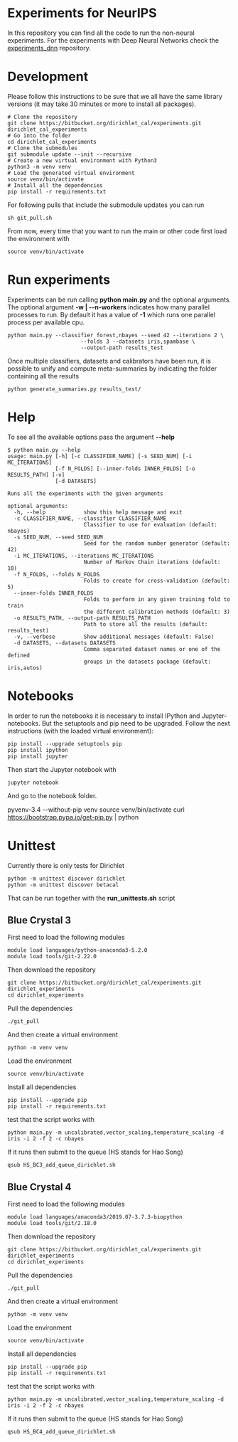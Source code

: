 # Experiments for NeurIPS

In this repository you can find all the code to run the non-neural experiments. For the experiments with Deep Neural Networks check the [experiments_dnn](https://github.com/dirichletcal/experiments_dnn) repository.

# Development

Please follow this instructions to be sure that we all have the same library
versions (it may take 30 minutes or more to install all packages).

```
# Clone the repository
git clone https://bitbucket.org/dirichlet_cal/experiments.git dirichlet_cal_experiments
# Go into the folder
cd dirichlet_cal_experiments
# Clone the submodules
git submodule update --init --recursive
# Create a new virtual environment with Python3
python3 -m venv venv
# Load the generated virtual environment
source venv/bin/activate
# Install all the dependencies
pip install -r requirements.txt
```

For following pulls that include the submodule updates you can run

```
sh git_pull.sh
```

From now, every time that you want to run the main or other code first load the
environment with

```
source venv/bin/activate
```

# Run experiments

Experiments can be run calling __python main.py__ and the optional arguments. The optional argument __-w | --n-workers__ indicates how many parallel processes to run. By default it has a value of __-1__ which runs one parallel process per available cpu.

```
python main.py --classifier forest,nbayes --seed 42 --iterations 2 \
                       --folds 3 --datasets iris,spambase \
                       --output-path results_test
```

Once multiple classifiers, datasets and calibrators have been run, it is possible to unify and compute meta-summaries by indicating the folder containing all the results

```
python generate_summaries.py results_test/
```

# Help

To see all the available options pass the argument __--help__

```
$ python main.py --help
usage: main.py [-h] [-c CLASSIFIER_NAME] [-s SEED_NUM] [-i MC_ITERATIONS]
               [-f N_FOLDS] [--inner-folds INNER_FOLDS] [-o RESULTS_PATH] [-v]
               [-d DATASETS]

Runs all the experiments with the given arguments

optional arguments:
  -h, --help            show this help message and exit
  -c CLASSIFIER_NAME, --classifier CLASSIFIER_NAME
                        Classifier to use for evaluation (default: nbayes)
  -s SEED_NUM, --seed SEED_NUM
                        Seed for the random number generator (default: 42)
  -i MC_ITERATIONS, --iterations MC_ITERATIONS
                        Number of Markov Chain iterations (default: 10)
  -f N_FOLDS, --folds N_FOLDS
                        Folds to create for cross-validation (default: 5)
  --inner-folds INNER_FOLDS
                        Folds to perform in any given training fold to train
                        the different calibration methods (default: 3)
  -o RESULTS_PATH, --output-path RESULTS_PATH
                        Path to store all the results (default: results_test)
  -v, --verbose         Show additional messages (default: False)
  -d DATASETS, --datasets DATASETS
                        Comma separated dataset names or one of the defined
                        groups in the datasets package (default: iris,autos)
```

# Notebooks

In order to run the notebooks it is necessary to install IPython and
Jupyter-notebooks. But the setuptools and pip need to be upgraded.
Follow the next instructions (with the loaded virtual environment):

```
pip install --upgrade setuptools pip
pip install ipython
pip install jupyter
```

Then start the Jupyter notebook with

```
jupyter notebook
```

And go to the notebook folder.



pyvenv-3.4 --without-pip venv
source venv/bin/activate
curl https://bootstrap.pypa.io/get-pip.py | python


# Unittest

Currently there is only tests for Dirichlet

    python -m unittest discover dirichlet
    python -m unittest discover betacal

That can be run together with the **run_unittests.sh** script

## Blue Crystal 3

First need to load the following modules

```
module load languages/python-anaconda3-5.2.0
module load tools/git-2.22.0
```

Then download the repository

```
git clone https://bitbucket.org/dirichlet_cal/experiments.git dirichlet_experiments
cd dirichlet_experiments
```

Pull the dependencies

```
./git_pull
```

And then create a virtual environment

```
python -m venv venv
```

Load the environment

```
source venv/bin/activate
```

Install all dependencies

```
pip install --upgrade pip
pip install -r requirements.txt
```

test that the script works with

```
python main.py -m uncalibrated,vector_scaling,temperature_scaling -d iris -i 2 -f 2 -c nbayes
```

If it runs then submit to the queue (HS stands for Hao Song)

```
qsub HS_BC3_add_queue_dirichlet.sh
```

## Blue Crystal 4


First need to load the following modules

```
module load languages/anaconda3/2019.07-3.7.3-biopython
module load tools/git/2.18.0
```

Then download the repository

```
git clone https://bitbucket.org/dirichlet_cal/experiments.git dirichlet_experiments
cd dirichlet_experiments
```

Pull the dependencies

```
./git_pull
```

And then create a virtual environment

```
python -m venv venv
```

Load the environment

```
source venv/bin/activate
```

Install all dependencies

```
pip install --upgrade pip
pip install -r requirements.txt
```

test that the script works with

```
python main.py -m uncalibrated,vector_scaling,temperature_scaling -d iris -i 2 -f 2 -c nbayes
```

If it runs then submit to the queue (HS stands for Hao Song)

```
qsub HS_BC4_add_queue_dirichlet.sh
```
